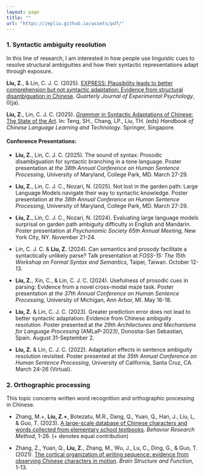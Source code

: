 ```yaml
---
layout: page
title: ""
url: "https://zepliu.github.io/assets/pdf/"
---
```


### 1. Syntactic ambiguity resolution

In this line of research, I am interested in how people use linguistic cues to resolve structural ambiguities and how their syntactic representations adapt through exposure.

**Liu, Z.**, & Lin, C. J. C. (2025). [EXPRESS: Plausibility leads to better comprehension but not syntactic adaptation: Evidence from structural disambiguation in Chinese](https://doi.org/10.1177/17470218251332420). *Quarterly Journal of Experimental Psychology*, 0(ja). 

**Liu, Z.**, Lin, C. J. C. (2025). [*Grammar* in Syntactic Adaptations of Chinese: The State of the Art](https://doi.org/10.1007/978-981-97-5930-9_10). In: Teng, SH., Chang, LP., Liu, TH. (eds) *Handbook of Chinese Language Learning and Technology*. Springer, Singapore.

#### Conference Presentations:

- **Liu, Z.**, Lin, C. J. C. (2025). The sound of syntax: Prosodic disambiguation for syntactic branching in a tone language. Poster presentation at *the 38th Annual Conference on Human Sentence Processing*, University of Maryland, College Park, MD. March 27-29.

- **Liu, Z.**, Lin, C. J. C., Nozari, N. (2025). Not lost in the garden path: Large Language Models navigate their way to syntactic knowledge. Poster presentation at *the 38th Annual Conference on Human Sentence Processing*, University of Maryland, College Park, MD. March 27-29.

- **Liu, Z.**, Lin, C. J. C., Nozari, N. (2024). Evaluating large language models surprisal on garden path ambiguity difficulty in English and Mandarin. Poster presentation at *Psychonomic Society 65th Annual Meeting*, New York City, NY. November 21-24. 

- Lin, C. J. C. & **Liu, Z.** (2024). Can semantics and prosody facilitate a syntactically unlikely parse? Talk presentation at *FOSS-15: The 15th Workshop on Formal Syntax and Semantics*, Taipei, Taiwan. October 12-13. 

- **Liu, Z.**, Xin, C., & Lin, C. J. C. (2024). Usefulness of prosodic cues in parsing: Evidence from a novel cross-modal maze task. Poster presentation at *the 37th Annual Conference on Human Sentence Processing*, University of Michigan, Ann Arbor, MI. May 16-18.

- **Liu, Z.** & Lin, C. J. C. (2023). Greater prediction error does not lead to better syntactic adaptation: Evidence from Chinese ambiguity resolution. Poster presented at *the 29th Architectures and Mechanisms for Language Processing* (AMLaP-2023), Donostia-San Sebastian, Spain. August 31-September 2.

- **Liu, Z.** & Lin, C. J. C. (2022). Adaptation effects in sentence ambiguity resolution revisited. Poster presented at *the 35th Annual Conference on Human Sentence Processing*, University of California, Santa Cruz, CA. March 24-26 (Virtual).

### 2. Orthographic processing

This topic concerns written word recognition and orthographic processing in Chinese. 

- Zhang, M.+, **Liu, Z.+**, Botezatu, M.R., Dang, Q., Yuan, Q., Han, J., Liu, L, & Guo, T. (2023). [A large-scale database of Chinese characters and words collected from elementary school textbooks](https://link.springer.com/article/10.3758/s13428-023-02214-1). *Behavior Research Method*, 1-26. (+ denotes equal contribution)

- Zhang, Z., Yuan, Q., **Liu, Z.**, Zhang, M., Wu, J., Lu, C., Ding, G., & Guo, T. (2021). [The cortical organization of writing sequence: evidence from observing Chinese characters in motion](https://link.springer.com/article/10.1007/s00429-021-02276-x). *Brain Structure and Function*, 1-13.
